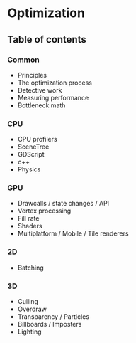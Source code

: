 # Optimization
## Table of contents

### Common
* Principles
* The optimization process
* Detective work
* Measuring performance
* Bottleneck math
### CPU
* CPU profilers
* SceneTree
* GDScript
* c++
* Physics
### GPU
* Drawcalls / state changes / API
* Vertex processing
* Fill rate
* Shaders
* Multiplatform / Mobile / Tile renderers

### 2D
* Batching
### 3D
* Culling
* Overdraw
* Transparency / Particles
* Billboards / Imposters
* Lighting
